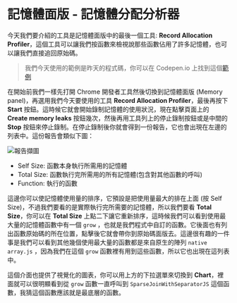 
# 記憶體面版 - 記憶體分配分析器
今天我們要介紹的工具是記憶體面版中的最後一個工具: **Record Allocation Profiler**，這個工具可以讓我們按函數來檢視說那些函數佔用了許多記憶體，也可以讓我們直接追回原始碼。

> 我們今天使用的範例是昨天的程式碼，你可以在 Codepen.io 上找到這個[範例](https://codepen.io/konekoya/pen/LeWVbO)

在開始前我們一樣先打開 Chrome 開發者工具然後切換到記憶體面版 (Memory panel)，再選用我們今天要使用的工具 **Record Allocation Profiler**，最後再按下 **Start** 按鈕。這時候它就會開始錄制記憶體的使用狀況，現在點擊頁面上的 **Create memory leaks** 按鈕幾次，然後再用工具列上的停止錄制按鈕或是中間的 **Stop** 按鈕來停止錄制。在停止錄制後你就會得到一份報告，它也會出現在左邊的列表中。這份報告會類似下圖：

![報告擷圖]()

- Self Size: 函數本身執行所需用的記憶體
- Total Size: 函數執行完所需用的所有記憶體(包含對其他函數的呼叫)
- Function: 執行的函數

這邊你可以使記憶體使用量的排序，它預設是把使用量最大的排在上面 (按 Self Size)，不過我們要看的是實際執行完所需要的記憶體，所以我們要看 **Total Size**，你可以在 **Total Size** 上點二下讓它重新排序，這時候我們可以看到使用最大量的記憶體函數中有一個 `grow` ，也就是我們程式中自訂的函數。它後面也有列出函數原始碼的所在位置，點擊後它就會帶你到原始碼面版去。這邊很有趣的一件事是我們可以看到其他幾個使用最大量的函數都是來自原生的陣列 `native array.js` ，因為我們在這個 `grow` 函數裡有用到這些函數，所以它也出現在這列表中。

這個介面也提供了視覺化的圖表，你可以用上方的下拉選單來切換到 **Chart**，裡面就可以很明顯看到從 `grow` 函數一直呼叫到 `SparseJoinWithSeparatorJS` 這個函數，我猜這個函數應該就是最底層的函數。
